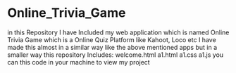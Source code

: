 # Online_Trivia_Game
in this Repository I have Included my web application which is named Online Trivia Game which is a Online Quiz Platform like Kahoot, Loco etc
I have made this almost in a similar way like the above mentioned apps but in a smaller way
this repository Includes:
welcome.html
a1.html
a1.css
a1.js
you can this code in your machine to view my project
